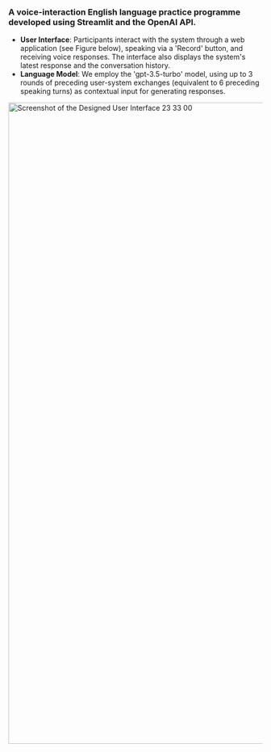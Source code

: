 ### A voice-interaction English language practice programme developed using Streamlit and the OpenAI API. 

- **User Interface**: Participants interact with the system through a web application (see Figure below), speaking via a 'Record' button, and receiving voice responses. The interface also displays the system's latest response and the conversation history.
- **Language Model**: We employ the 'gpt-3.5-turbo' model, using up to 3 rounds of preceding user-system exchanges (equivalent to 6 preceding speaking turns) as contextual input for generating responses.

<img width="1269" alt="Screenshot of the Designed User Interface 23 33 00" src="https://github.com/liqunhe27/Kelly/assets/52518024/864fc828-f445-4bb4-bdb1-f59decb6a8dc">
